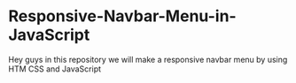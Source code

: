 # Responsive-Navbar-Menu-in-JavaScript
Hey guys in this repository we will make a responsive navbar menu by using HTM CSS and JavaScript
